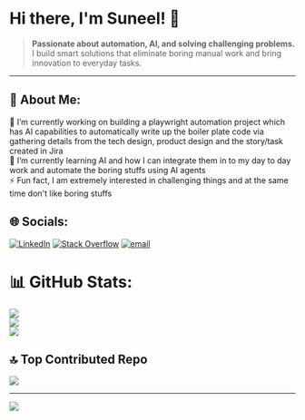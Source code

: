 # Hi there, I'm Suneel! 👋

> **Passionate about automation, AI, and solving challenging problems.**  
> I build smart solutions that eliminate boring manual work and bring innovation to everyday tasks.

---
## 💫 About Me:
🔭 I’m currently working on building a playwright automation project which has AI capabilities to automatically write up the boiler plate code via gathering details from the tech design, product design and the story/task created in Jira<br>🌱 I’m currently learning AI and how I can integrate them in to my day to day work and automate the boring stuffs using AI agents<br>⚡ Fun fact, I am extremely interested in challenging things and at the same time don't like boring stuffs


## 🌐 Socials:
[![LinkedIn](https://img.shields.io/badge/LinkedIn-%230077B5.svg?logo=linkedin&logoColor=white)](https://linkedin.com/in/suneel944) [![Stack Overflow](https://img.shields.io/badge/-Stackoverflow-FE7A16?logo=stack-overflow&logoColor=white)](https://stackoverflow.com/users/6090958) [![email](https://img.shields.io/badge/Email-D14836?logo=gmail&logoColor=white)](mailto:suneel944@live.com) 


# 📊 GitHub Stats:
![](https://github-readme-stats.vercel.app/api?username=suneel944&theme=codeSTACKr&hide_border=false&include_all_commits=true&count_private=true)<br/>
![](https://github-readme-streak-stats.herokuapp.com/?user=suneel944&theme=codeSTACKr&hide_border=false)<br/>
![](https://github-readme-stats.vercel.app/api/top-langs/?username=suneel944&theme=codeSTACKr&hide_border=false&include_all_commits=true&count_private=true&layout=compact)

## 🔝 Top Contributed Repo
![](https://github-contributor-stats.vercel.app/api?username=suneel944&limit=5&theme=dark&combine_all_yearly_contributions=true)

---
[![](https://visitcount.itsvg.in/api?id=suneel944&icon=0&color=0)](https://visitcount.itsvg.in)

<!-- Proudly created with GPRM ( https://gprm.itsvg.in ) -->
